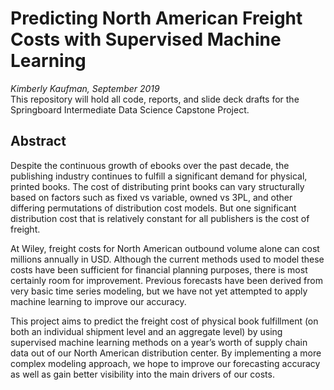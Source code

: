 # Predicting North American Freight Costs with Supervised Machine Learning
*Kimberly Kaufman, September 2019*   
This repository will hold all code, reports, and slide deck drafts for the Springboard Intermediate Data Science Capstone Project.

## Abstract
Despite the continuous growth of ebooks over the past decade, the publishing industry continues to fulfill a significant demand for physical, printed books. The cost of distributing print books can vary structurally based on factors such as fixed vs variable, owned vs 3PL, and other differing permutations of distribution cost models. But one significant distribution cost that is relatively constant for all publishers is the cost of freight.

At Wiley, freight costs for North American outbound volume alone can cost millions annually in USD. Although the current methods used to model these costs have been sufficient for financial planning purposes, there is most certainly room for improvement. Previous forecasts have been derived from very basic time series modeling, but we have not yet attempted to apply machine learning to improve our accuracy.

This project aims to predict the freight cost of physical book fulfillment (on both an individual shipment level and an aggregate level) by using supervised machine learning methods on a year’s worth of supply chain data out of our North American distribution center. By implementing a more complex modeling approach, we hope to improve our forecasting accuracy as well as gain better visibility into the main drivers of our costs.
